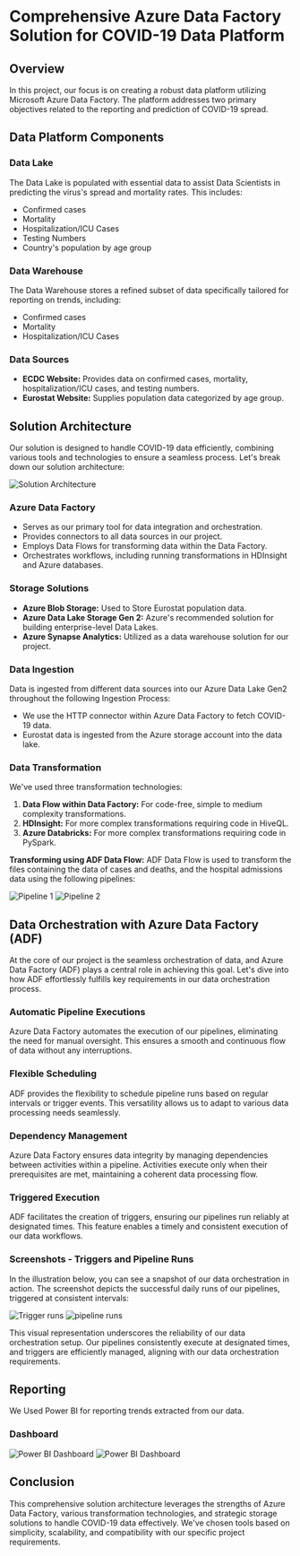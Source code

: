 # Comprehensive Azure Data Factory Solution for COVID-19 Data Platform

## Overview

In this project, our focus is on creating a robust data platform utilizing Microsoft Azure Data Factory. The platform addresses two primary objectives related to the reporting and prediction of COVID-19 spread.

## Data Platform Components

### Data Lake
The Data Lake is populated with essential data to assist Data Scientists in predicting the virus's spread and mortality rates. This includes:
- Confirmed cases
- Mortality
- Hospitalization/ICU Cases
- Testing Numbers
- Country's population by age group

### Data Warehouse
The Data Warehouse stores a refined subset of data specifically tailored for reporting on trends, including:
- Confirmed cases
- Mortality
- Hospitalization/ICU Cases

### Data Sources
- **ECDC Website:** Provides data on confirmed cases, mortality, hospitalization/ICU cases, and testing numbers.
- **Eurostat Website:** Supplies population data categorized by age group.

## Solution Architecture

Our solution is designed to handle COVID-19 data efficiently, combining various tools and technologies to ensure a seamless process. Let's break down our solution architecture:

![Solution Architecture](./images/Solution%20Architecture.png)

### Azure Data Factory
- Serves as our primary tool for data integration and orchestration.
- Provides connectors to all data sources in our project.
- Employs Data Flows for transforming data within the Data Factory.
- Orchestrates workflows, including running transformations in HDInsight and Azure databases.

### Storage Solutions
- **Azure Blob Storage:** Used to Store Eurostat population data.
- **Azure Data Lake Storage Gen 2:** Azure's recommended solution for building enterprise-level Data Lakes.
- **Azure Synapse Analytics:** Utilized as a data warehouse solution for our project.

### Data Ingestion
Data is ingested from different data sources into our Azure Data Lake Gen2 throughout the following Ingestion Process:
- We use the HTTP connector within Azure Data Factory to fetch COVID-19 data.
- Eurostat data is ingested from the Azure storage account into the data lake.

### Data Transformation
We've used three transformation technologies:
1. **Data Flow within Data Factory:** For code-free, simple to medium complexity transformations.
2. **HDInsight:** For more complex transformations requiring code in HiveQL.
3. **Azure Databricks:** For more complex transformations requiring code in PySpark.

**Transforming using ADF Data Flow:**
ADF Data Flow is used to transform the files containing the data of cases and deaths, and the hospital admissions data using the following pipelines:

![Pipeline 1](./images/Pipeline1.png)
![Pipeline 2](./images/Pipeline2.png)

## Data Orchestration with Azure Data Factory (ADF)

At the core of our project is the seamless orchestration of data, and Azure Data Factory (ADF) plays a central role in achieving this goal. Let's dive into how ADF effortlessly fulfills key requirements in our data orchestration process.

### Automatic Pipeline Executions
Azure Data Factory automates the execution of our pipelines, eliminating the need for manual oversight. This ensures a smooth and continuous flow of data without any interruptions.

### Flexible Scheduling
ADF provides the flexibility to schedule pipeline runs based on regular intervals or trigger events. This versatility allows us to adapt to various data processing needs seamlessly.

### Dependency Management
Azure Data Factory ensures data integrity by managing dependencies between activities within a pipeline. Activities execute only when their prerequisites are met, maintaining a coherent data processing flow.

### Triggered Execution
ADF facilitates the creation of triggers, ensuring our pipelines run reliably at designated times. This feature enables a timely and consistent execution of our data workflows.

### Screenshots - Triggers and Pipeline Runs

In the illustration below, you can see a snapshot of our data orchestration in action. The screenshot depicts the successful daily runs of our pipelines, triggered at consistent intervals:

![Trigger runs](./images/Trigger_runspng.png)
![pipeline runs](./images/Pipeline_runs.png)

This visual representation underscores the reliability of our data orchestration setup. Our pipelines consistently execute at designated times, and triggers are efficiently managed, aligning with our data orchestration requirements.

## Reporting

We Used Power BI for reporting trends extracted from our data.

### Dashboard
![Power BI Dashboard](./images/Dash1.png)
![Power BI Dashboard](./images/Dash2.png)

## Conclusion

This comprehensive solution architecture leverages the strengths of Azure Data Factory, various transformation technologies, and strategic storage solutions to handle COVID-19 data effectively. We've chosen tools based on simplicity, scalability, and compatibility with our specific project requirements.
